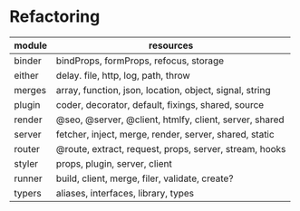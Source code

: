 # Refactoring

| module | resources                                               |
| ------ | ------------------------------------------------------- |
| binder | bindProps, formProps, refocus, storage                  |
| either | delay. file, http, log, path, throw                     |
| merges | array, function, json, location, object, signal, string |
| plugin | coder, decorator, default, fixings, shared, source      |
| render | @seo, @server, @client, htmlfy, client, server, shared  |
| server | fetcher, inject, merge, render, server, shared, static  |
| router | @route, extract, request, props, server, stream, hooks  |
| styler | props, plugin, server, client                           |
| runner | build, client, merge, filer, validate, create?          |
| typers | aliases, interfaces, library, types                     |
